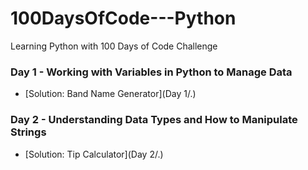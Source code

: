 # 100DaysOfCode---Python
Learning Python with 100 Days of Code Challenge

### Day 1 - Working with Variables in Python to Manage Data
* [Solution: Band Name Generator](Day 1/.)

### Day 2 - Understanding Data Types and How to Manipulate Strings
* [Solution: Tip Calculator](Day 2/.)
